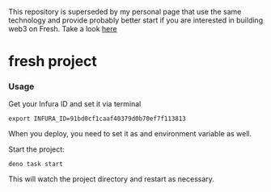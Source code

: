 This repository is superseded by my personal page that use the same technology and provide probably better start if you are interested in building web3 on Fresh. Take a look [here](https://github.com/vorcigernix/adamsobotka)

# fresh project

### Usage

Get your Infura ID and set it via terminal 
```
export INFURA_ID=91bd0cf1caaf40379d0b70ef7f113813
```
When you deploy, you need to set it as and environment variable as well.

Start the project:

```
deno task start
```

This will watch the project directory and restart as necessary.
